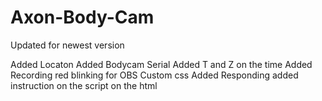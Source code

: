# Axon-Body-Cam
Updated for newest version

Added Locaton
Added Bodycam Serial
Added T and Z on the time
Added Recording red blinking for OBS Custom css
Added Responding
added instruction on the script on the html
